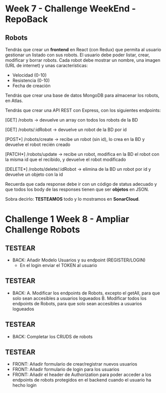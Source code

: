 # Week 7 - Challenge WeekEnd - RepoBack

## Robots

Tendrás que crear un **frontend** en React (con Redux) que permita al usuario gestionar un listado con sus robots. El usuario debe poder listar, crear, modificar y borrar robots. Cada robot debe mostrar un nombre, una imagen (URL de internet) y unas características:

-   Velocidad (0-10)
-   Resistencia (0-10)
-   Fecha de creación

Tendrás que crear una base de datos MongoDB para almacenar los robots, en Atlas.

Tendrás que crear una API REST con Express, con los siguientes endpoints:

[GET] /robots -> devuelve un array con todos los robots de la BD

[GET] /robots/:idRobot -> devuelve un robot de la BD por id

[POST*] /robots/create -> recibe un robot (sin id), lo crea en la BD y devuelve el robot recién creado

[PATCH*] /robots/update -> recibe un robot, modifica en la BD el robot con la misma id que el recibido, y devuelve el robot modificado

[DELETE*] /robots/delete/:idRobot -> elimina de la BD un robot por id y devuelve un objeto con la id

Recuerda que cada response debe ir con un código de status adecuado y que todos los body de las responses tienen que ser **objetos** en JSON.

Sobra decirlo: **TESTEAMOS** todo y lo mostramos en **SonarCloud**.

# Challenge 1 Week 8 - Ampliar Challenge Robots

## TESTEAR

-   BACK: Añadir Modelo Usuarios y su endpoint (REGISTER/LOGIN)
    -   En el login enviar el TOKEN al usuario

## TESTEAR

-   BACK:
    A. Modificar los endpoints de Robots, excepto el getAll, para que solo sean accesibles a usuarios logueados
    B. Modificar todos los endpoints de Robots, para que solo sean accesibles a usuarios logueados

## TESTEAR

-   BACK: Completar los CRUDS de robots

## TESTEAR

-   FRONT: Añadir formulario de crear/registrar nuevos usuarios
-   FRONT: Añadir formulario de login para los usuarios
-   FRONT: Añadir el header de Authorization para poder acceder a los endpoints de robots protegidos en el backend cuando el usuario ha hecho login
